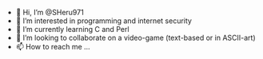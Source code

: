 - 👋 Hi, I’m @SHeru971
- 👀 I’m interested in programming and internet security
- 🌱 I’m currently learning C and Perl
- 💞️ I’m looking to collaborate on a video-game (text-based or in ASCII-art)
- 📫 How to reach me ...

<!---
SHeru971/SHeru971 is a ✨ special ✨ repository because its `README.md` (this file) appears on your GitHub profile.
You can click the Preview link to take a look at your changes.
--->
